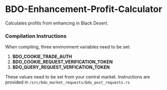 # BDO-Enhancement-Profit-Calculator
Calculates profits from enhancing in Black Desert.

### Compilation Instructions
When compiling, three environment variables need to be set: 
<ol>
    <li> <strong>BDO_COOKIE_TRADE_AUTH</strong>
    <li> <strong>BDO_COOKIE_REQUEST_VERIFICATION_TOKEN</strong>
    <li> <strong>BDO_QUERY_REQUEST_VERFICATION_TOKEN</strong>
</ol>
These values need to be set from your central market.
Instructions are provided in <code>/src/bdo_market_requests/bdo_post_requests.rs</code>